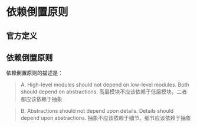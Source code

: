 # 依赖倒置原则

## 官方定义


## 依赖倒置原则

依赖倒置原则的描述是：

> A. High-level modules should not depend on low-level modules. Both should depend on abstractions.
高层模块不应该依赖于低层模块，二者都应该依赖于抽象

> B. Abstractions should not depend upon details. Details should depend upon abstractions.
抽象不应该依赖于细节，细节应该依赖于抽象

